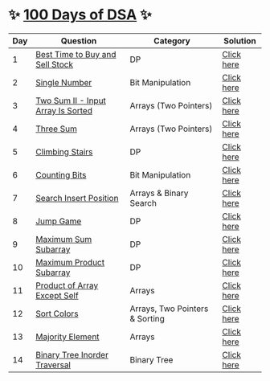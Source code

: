 # :sparkles: [100 Days of DSA](http://edu.prepfortech.in/100-days-of-dsa) :sparkles:

| Day | Question | Category | Solution
|--|--|--|--|
| 1 | [Best Time to Buy and Sell Stock](https://leetcode.com/problems/best-time-to-buy-and-sell-stock/) | DP | [Click here](https://github.com/Harishankar-GitHub/100-Days-of-DSA/blob/main/Best%20Time%20to%20Buy%20and%20Sell%20Stock/src/Solution.java) |
| 2 | [Single Number](https://leetcode.com/problems/single-number/) | Bit Manipulation | [Click here](https://github.com/Harishankar-GitHub/100-Days-of-DSA/tree/main/Single%20Number) |
| 3 | [Two Sum II - Input Array Is Sorted](https://leetcode.com/problems/two-sum-ii-input-array-is-sorted/) | Arrays (Two Pointers) | [Click here](https://github.com/Harishankar-GitHub/100-Days-of-DSA/blob/main/Two%20Sum%20II%20-%20Input%20Array%20Is%20Sorted/src/Solution.java) |
| 4 | [Three Sum](https://leetcode.com/problems/3sum/) | Arrays (Two Pointers) | [Click here](https://github.com/Harishankar-GitHub/100-Days-of-DSA/blob/main/Three%20Sum/src/Solution.java) |
| 5 | [Climbing Stairs](https://leetcode.com/problems/climbing-stairs/) | DP | [Click here](https://github.com/Harishankar-GitHub/100-Days-of-DSA/blob/main/Climbing%20Stairs/src/Solution.java) |
| 6 | [Counting Bits](https://leetcode.com/problems/counting-bits/) | Bit Manipulation | [Click here](https://github.com/Harishankar-GitHub/100-Days-of-DSA/blob/main/Counting%20Bits/src/Solution.java) |
| 7 | [Search Insert Position](https://leetcode.com/problems/search-insert-position/) | Arrays & Binary Search | [Click here](https://github.com/Harishankar-GitHub/100-Days-of-DSA/blob/main/Search%20Insert%20Position/src/Solution.java) |
| 8 | [Jump Game](https://leetcode.com/problems/jump-game/) | DP | [Click here](https://github.com/Harishankar-GitHub/100-Days-of-DSA/blob/main/Jump%20Game/src/Solution.java) |
| 9 | [Maximum Sum Subarray](https://leetcode.com/problems/maximum-subarray/) | DP | [Click here](https://github.com/Harishankar-GitHub/100-Days-of-DSA/blob/main/Maximum%20Sum%20Subarray/src/Solution.java) |
| 10 | [Maximum Product Subarray](https://leetcode.com/problems/maximum-product-subarray/) | DP | [Click here](https://github.com/Harishankar-GitHub/100-Days-of-DSA/blob/main/Maximum%20Poduct%20Subarray/src/Solution.java) |
| 11 | [Product of Array Except Self](https://leetcode.com/problems/product-of-array-except-self/) | Arrays | [Click here](https://github.com/Harishankar-GitHub/100-Days-of-DSA/blob/main/Product%20of%20Array%20Except%20Self/src/Solution.java) |
| 12 | [Sort Colors](https://leetcode.com/problems/sort-colors/) | Arrays, Two Pointers & Sorting | [Click here](https://github.com/Harishankar-GitHub/100-Days-of-DSA/blob/main/Sort%20Colors/src/Solution.java) |
| 13 | [Majority Element](https://leetcode.com/problems/majority-element/) | Arrays | [Click here](https://github.com/Harishankar-GitHub/100-Days-of-DSA/blob/main/Majority%20Element/src/Solution.java) |
| 14 | [Binary Tree Inorder Traversal](https://leetcode.com/problems/binary-tree-inorder-traversal/) | Binary Tree | [Click here]() |
